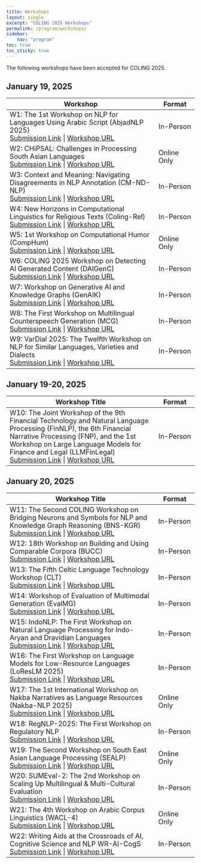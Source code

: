 ```yaml
---
title: Workshops
layout: single
excerpt: "COLING 2025 Workshops"
permalink: /program/workshops/
sidebar: 
    nav: "program"
toc: true
toc_sticky: true
---
```


The following workshops have been accepted for COLING 2025. <br>

## January 19, 2025

<table style="font-size: 18px;">
  <thead>
    <tr>
      <th style="width: 500px;">Workshop</th>
      <th style="width: 50px;">Format</th>
    </tr>
  </thead>
  <tbody>
    <tr>
      <td style="width: 500px;">W1: The 1st Workshop on NLP for Languages Using Arabic Script (AbjadNLP 2025) <br> <a href="https://softconf.com/coling2025/AbjadNLP25/">Submission Link</a> | <a href="https://wp.lancs.ac.uk/abjad/">Workshop URL</a> </td>
      <td style="width: 100px;">In-Person</td>
    </tr>
    <tr>
      <td style="width: 500px;">W2: CHiPSAL: Challenges in Processing South Asian Languages <br> <a href="https://softconf.com/coling2025/CHiPSAL25/">Submission Link</a> | <a href="https://sites.google.com/view/chipsal/">Workshop URL</a> </td>
      <td style="width: 100px;">Online Only</td>
    </tr>
    <tr>
      <td style="width: 500px;">W3: Context and Meaning: Navigating Disagreements in NLP Annotation (CM-ND-NLP) <br> <a href="https://softconf.com/coling2025/CM-ND-NLP25/">Submission Link</a> | <a href="https://comedinlp.github.io/">Workshop URL</a> </td>
      <td style="width: 100px;">In-Person</td>
    </tr>
    <tr>
      <td style="width: 500px;">W4: New Horizons in Computational Linguistics for Religious Texts (Coling-Rel) <br> <a href="https://softconf.com/coling2025/Coling-Rel25/">Submission Link</a> | <a href="https://tinyurl.com/Coling-Rel25">Workshop URL</a> </td>
      <td style="width: 100px;">In-Person</td>
    </tr>
    <tr>
      <td style="width: 500px;">W5: 1st Workshop on Computational Humor (CompHum) <br> <a href="https://softconf.com/coling2025/CompHum25/">Submission Link</a> | <a href="https://chum2025.github.io/">Workshop URL</a> </td>
      <td style="width: 100px;">Online Only</td>
    </tr>
    <tr>
      <td style="width: 500px;">W6: COLING 2025 Workshop on Detecting AI Generated Content (DAIGenC) <br> <a href="https://softconf.com/coling2025/DAIGenC25/">Submission Link</a> | <a href="https://genai-content-detection.gitlab.io/">Workshop URL</a> </td>
      <td style="width: 100px;">In-Person</td>
    </tr>
    <tr>
      <td style="width: 500px;">W7: Workshop on Generative AI and Knowledge Graphs (GenAIK) <br> <a href="https://softconf.com/coling2025/GenAIK25/">Submission Link</a> | <a href="https://genetasefa.github.io/GenAIK2025/">Workshop URL</a> </td>
      <td style="width: 100px;">In-Person</td>
    </tr>
    <tr>
      <td style="width: 500px;">W8: The First Workshop on Multilingual Counterspeech Generation (MCG) <br> <a href="https://softconf.com/coling2025/MCG25/">Submission Link</a> | <a href="https://sites.google.com/view/multilang-counterspeech-gen/">Workshop URL</a> </td>
      <td style="width: 100px;">In-Person</td>
    </tr>
    <tr>
      <td style="width: 500px;">W9: VarDial 2025: The Twelfth Workshop on NLP for Similar Languages, Varieties and Dialects <br> <a href="https://softconf.com/coling2025/VarDial25/">Submission Link</a> | <a href="https://sites.google.com/view/vardial-2025">Workshop URL</a> </td>
      <td style="width: 100px;">In-Person</td>
    </tr>
  </tbody>
</table>

## January 19-20, 2025

<table style="font-size: 18px;">
  <thead>
    <tr>
      <th style="width: 500px;">Workshop Title</th>
      <th style="width: 50px;">Format</th>
    </tr>
  </thead>
  <tbody>
    <tr>
      <td style="width: 500px;">W10: The Joint Workshop of the 9th Financial Technology and Natural Language Processing (FinNLP), the 6th Financial Narrative Processing (FNP), and the 1st Workshop on Large Language Models for Finance and Legal (LLMFinLegal) <br> <a href="https://softconf.com/coling2025/FinNLP25/">Submission Link</a> | <a href="https://sites.google.com/nlg.csie.ntu.edu.tw/finnlp-fnp-llmfinlegal/home">Workshop URL</a> </td>
      <td style="width: 100px;">In-Person</td>
    </tr>
  </tbody>
</table>

## January 20, 2025
<table style="font-size: 18px;">
  <thead>
    <tr>
      <th style="width: 500px;">Workshop Title</th>
      <th style="width: 50px;">Format</th>
    </tr>
  </thead>
  <tbody>
    <tr>
      <td style="width: 500px;">W11: The Second COLING Workshop on Bridging Neurons and Symbols for NLP and Knowledge Graph Reasoning (BNS-KGR) <br> <a href="https://softconf.com/coling2025/BNS-KGR25/">Submission Link</a> | <a href="https://neusymbridge.github.io/">Workshop URL</a> </td>
      <td style="width: 100px;">In-Person</td>
    </tr>
    <tr>
      <td style="width: 500px;">W12: 18th Workshop on Building and Using Comparable Corpora (BUCC) <br> <a href="https://softconf.com/coling2025/BUCC25/">Submission Link</a> | <a href="https://comparable.lisn.upsaclay.fr/bucc2025/">Workshop URL</a> </td>
      <td style="width: 100px;">In-Person</td>
    </tr>
    <tr>
      <td style="width: 500px;">W13: The Fifth Celtic Language Technology Workshop (CLT) <br> <a href="https://softconf.com/coling2025/CLT25/">Submission Link</a> | <a href="https://cltworkshop.github.io/">Workshop URL</a> </td>
      <td style="width: 100px;">In-Person</td>
    </tr>
    <tr>
      <td style="width: 500px;">W14: Workshop of Evaluation of Multimodal Generation (EvalMG) <br> <a href="https://softconf.com/coling2025/EvalMG25/">Submission Link</a> | <a href="https://evalmg.github.io/">Workshop URL</a> </td>
      <td style="width: 100px;">In-Person</td>
    </tr>
    <tr>
      <td style="width: 500px;">W15: IndoNLP: The First Workshop on Natural Language Processing for Indo-Aryan and Dravidian Languages <br> <a href="https://softconf.com/coling2025/IndoNLP25/">Submission Link</a> | <a href="https://indonlp-workshop.github.io/IndoNLP-Workshop/">Workshop URL</a> </td>
      <td style="width: 100px;">In-Person</td>
    </tr>
    <tr>
      <td style="width: 500px;">W16: The First Workshop on Language Models for Low-Resource Languages (LoResLM 2025) <br> <a href="https://softconf.com/coling2025/LoResLM25/">Submission Link</a> | <a href="https://loreslm.github.io/">Workshop URL</a> </td>
      <td style="width: 100px;">In-Person</td>
    </tr>
    <tr>
      <td style="width: 500px;">W17: The 1st International Workshop on Nakba Narratives as Language Resources (Nakba-NLP 2025) <br> <a href="https://softconf.com/coling2025/Nakba-NLP25/">Submission Link</a> | <a href="https://sina.birzeit.edu/nakba-nlp/">Workshop URL</a> </td>
      <td style="width: 100px;">Online Only</td>
    </tr>
    <tr>
      <td style="width: 500px;">W18: RegNLP-2025: The First Workshop on Regulatory NLP <br> <a href="https://softconf.com/coling2025/RegNLP25/">Submission Link</a> | <a href="https://regnlp.github.io/">Workshop URL</a> </td>
      <td style="width: 100px;">In-Person</td>
    </tr>
    <tr>
      <td style="width: 500px;">W19: The Second Workshop on South East Asian Language Processing (SEALP) <br> <a href="https://softconf.com/coling2025/SEALP25/">Submission Link</a> | <a href="https://sealp-workshop.github.io/">Workshop URL</a> </td>
      <td style="width: 100px;">Online Only</td>
    </tr>
    <tr>
      <td style="width: 500px;">W20: SUMEval-2: The 2nd Workshop on Scaling Up Multilingual & Multi-Cultural Evaluation <br> <a href="https://softconf.com/coling2025/SUMEval-2/">Submission Link</a> | <a href="https://sites.google.com/view/sumeval-2025">Workshop URL</a> </td>
      <td style="width: 100px;">In-Person</td>
    </tr>
    <tr>
      <td style="width: 500px;">W21: The 4th Workshop on Arabic Corpus Linguistics (WACL-4) <br> <a href="https://softconf.com/coling2025/WACL-4/">Submission Link</a> | <a href="https://wp.lancs.ac.uk/wacl4/">Workshop URL</a> </td>
      <td style="width: 100px;">Online Only</td>
    </tr>
    <tr>
      <td style="width: 500px;">W22: Writing Aids at the Crossroads of AI, Cognitive Science and NLP WR-AI-CogS <br> <a href="https://softconf.com/coling2025/AAC-AI25/">Submission Link</a> | <a href="https://sites.google.com/view/wraicogs1">Workshop URL</a> </td>
      <td style="width: 100px;">In-Person</td>
    </tr>
  </tbody>
</table>
